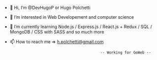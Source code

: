 - 👋 Hi, I’m @DevHugoP or Hugo Polchetti
- 👀 I’m interested in Web Developement and computer science
- 🌱 I’m currently learning Node.js / Express.js / React.js + Redux / SQL / MongoDB / CSS with SASS and so much more 
- 📫 How to reach me => h.polchetti@gmail.com


                                               -- Working for GoWeb --
                                               
                                               
<!---
DevHugoP/DevHugoP is a ✨ special ✨ repository because its `README.md` (this file) appears on your GitHub profile.
You can click the Preview link to take a look at your changes.
--->
